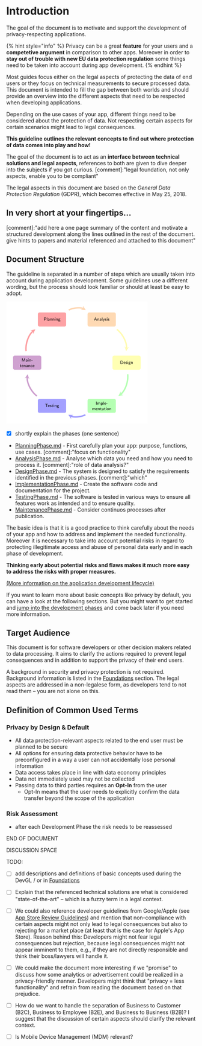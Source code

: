 # Introduction

The goal of the document is to motivate and support the development of privacy-respecting applications.

{% hint style="info" %}
Privacy can be a great **feature** for your users and a **competetive argument** in comparison to other apps. Moreover in order to **stay out of trouble with new EU data protection regulation** some things need to be taken into account during app development.
{% endhint %}

Most guides focus either on the legal aspects of protecting the data of end users or they focus on technical measurements to secure processed data. This document is intended to fill the gap between both worlds and should provide an overview into the different aspects that need to be respected when developing applications.

Depending on the use cases of your app, different things need to be considered about the protection of data. Not respecting certain aspects for certain scenarios might lead to legal consequences.

**This guideline outlines the relevant concepts to find out where protection of data comes into play and how!**

The goal of the document is to act as an **interface between technical solutions and legal aspects**, references to both are given to dive deeper into the subjects if you got curious. \[comment\]:"legal foundation, not only aspects, enable you to be compliant"

The legal aspects in this document are based on the _General Data Protection Regulation_ \(GDPR\), which becomes effective in May 25, 2018.

## In very short at your fingertips...

\[comment\]:"add here a one page summary of the content and motivate a structured development along the lines outlined in the rest of the document. give hints to papers and material referenced and attached to this document"

## Document Structure

The guideline is separated in a number of steps which are usually taken into account during application development. Some guidelines use a different wording, but the process should look familiar or should at least be easy to adopt.

![Application Development Lifecycle](https://raw.githubusercontent.com/AppPETs/developer-guidelines/master/figures/applifecycle.png)

* [x] shortly explain the phases \(one sentence\)
* [PlanningPhase.md](applicationdevelopmentlifecycle/planningphase.md) - First carefully plan your app: purpose, functions, use cases. \[comment\]:"focus on functionality"
* [AnalysisPhase.md](applicationdevelopmentlifecycle/analysisphase.md) - Analyse which data you need and how you need to process it. \[comment\]:"role of data analysis?"
* [DesignPhase.md](applicationdevelopmentlifecycle/designphase.md) - The system is designed to satisfy the requirements identified in the previous phases. \[comment\]:"which"
* [ImplementationPhase.md](applicationdevelopmentlifecycle/implementationphase.md) - Create the software code and documentation for the project.
* [TestingPhase.md](applicationdevelopmentlifecycle/testingphase.md) - The software is tested in various ways to ensure all features work as intended and to ensure quality.
* [MaintenancePhase.md](applicationdevelopmentlifecycle/maintenancephase.md) - Consider continuos processes after publication.

The basic idea is that it is a good practice to think carefully about the needs of your app and how to address and implement the needed functionality. Moreover it is necessary to take into account potential risks in regard to protecting illegitimate access and abuse of personal data early and in each phase of development.

**Thinking early about potential risks and flaws makes it much more easy to address the risks with proper measures.**

[\(More information on the application development lifecycle\)](applicationdevelopmentlifecycle/)

If you want to learn more about basic concepts like privacy by default, you can have a look at the following sections. But you might want to get started and [jump into the development phases](applicationdevelopmentlifecycle/planningphase.md) and come back later if you need more information.

## Target Audience

This document is for software developers or other decision makers related to data processing. It aims to clarify the actions required to prevent legal consequences and in addition to support the privacy of their end users.

A background in security and privacy protection is not required. Background information is listed in the [Foundations](foundations.md) section. The legal aspects are addressed in a non-legalese form, as developers tend to not read them – you are not alone on this.

## Definition of Common Used Terms

### **Privacy by Design & Default**

* All data protection-relevant aspects related to the end user must be planned to be secure
* All options for ensuring data protective behavior have to be preconfigured in a way a user can not accidentally lose personal information
* Data access takes place in line with data economy principles
* Data not immediately used may not be collected
* Passing data to third parties requires an **Opt-In** from the user
  * Opt-In means that the user needs to explicitly confirm the data transfer beyond the scope of the application

### Risk Assessment

* after each Development Phase the risk needs to be reassessed

END OF DOCUMENT

DISCUSSION SPACE

TODO:

* [ ] add descriptions and definitions of basic concepts used during the DevGL / or in [Foundations](foundations.md)
* [ ] Explain that the referenced technical solutions are what is considered "state-of-the-art" – which is a fuzzy term in a legal context.
* [ ] We could also reference developer guidelines from Google/Apple \(see [App Store Review Guidelines](https://developer.apple.com/app-store/review/guidelines/)\) and mention that non-compliance with certain aspects might not only lead to legal consequences but also to rejecting for a market place \(at least that is the case for Apple's App Store\). Reason behind this: Developers might not fear legal consequences but rejection, because legal consequences might not appear imminent to them, e.g., if they are not directly responsible and think their boss/lawyers will handle it.
* [ ] We could make the document more interesting if we "promise" to discuss how some analytics or advertisement could be realized in a privacy-friendly manner. Developers might think that "privacy = less functionality" and refrain from reading the document based on that prejudice.
* [ ] How do we want to handle the separation of Business to Customer \(B2C\), Business to Employee \(B2E\), and Business to Business \(B2B\)? I suggest that the discussion of certain aspects should clarify the relevant context.
* [ ] Is Mobile Device Management \(MDM\) relevant?


